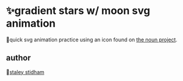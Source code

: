 <h1>✨gradient stars w/ moon svg animation</h1>
<p>💨quick svg animation practice using an icon found on <a href="https://thenounproject.com/">the noun project</a>.</p>
<h2>author</h2>
<p>🔮<a href="https://www.staleystidham.info/">staley stidham</a>

